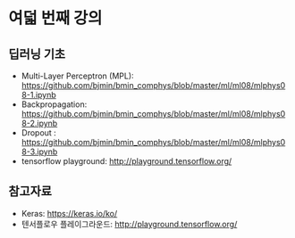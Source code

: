 # 여덟 번째 강의

## 딥러닝 기초

* Multi-Layer Perceptron (MPL): https://github.com/bjmin/bmin_comphys/blob/master/ml/ml08/mlphys08-1.ipynb
* Backpropagation: https://github.com/bjmin/bmin_comphys/blob/master/ml/ml08/mlphys08-2.ipynb
* Dropout : https://github.com/bjmin/bmin_comphys/blob/master/ml/ml08/mlphys08-3.ipynb
* tensorflow playground: http://playground.tensorflow.org/


## 참고자료
* Keras: https://keras.io/ko/
* 텐서플로우 플레이그라운드: http://playground.tensorflow.org/
